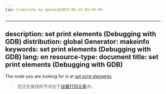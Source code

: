 ```yaml
---
tip: translate by openai@2023-06-24 02:44:04
...
```

---
description: set print elements (Debugging with GDB)
distribution: global
Generator: makeinfo
keywords: set print elements (Debugging with GDB)
lang: en
resource-type: document
title: set print elements (Debugging with GDB)
---

The node you are looking for is at [set print elements](Print-Settings.html#set-print-elements).

> 您正在查找的节点位于[设置打印元素](Print-Settings.html#set-print-elements)中。
